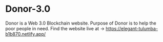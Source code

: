 # Donor-3.0
Donor is a Web 3.0 Blockchain website.
Purpose of Donor is to help the poor people in need.
Find the website live at -> https://elegant-tulumba-b1b870.netlify.app/
